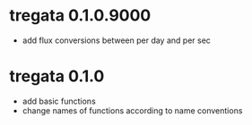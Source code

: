 # tregata 0.1.0.9000
* add flux conversions between per day and per sec

# tregata 0.1.0
* add basic functions
* change names of functions according to name conventions
